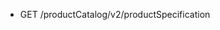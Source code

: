 <!--
    ATTENTION: This file was generated via gradle!
               Do NOT manually edit this file! Any such changes will be overwritten!
-->

* GET /productCatalog/v2/productSpecification
